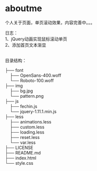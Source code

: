aboutme
=======



个人关于页面，单页滚动效果，内容完善中。。。



日志：<br>
1、jQuery动画实现鼠标滚动单页<br>
2、添加首页文本渐显<br><br>


目录结构：




├── font<br>
    ├── OpenSans-400.woff<br>
    └── Roboto-100.woff<br>
├── img<br>
    ├── bg.jpg<br>
    └── pattern.png<br>
├── js<br>
    ├── fechin.js<br>
    └── jquery-1.11.1.min.js<br>
├── less<br>
    ├── animations.less<br>
    ├── custom.less<br>
    ├── loading.less<br>
    ├── reset.less<br>
    └── var.less<br>
├── LICENSE<br>
├── README.md<br>
├── index.html<br>
└── style.css<br>
